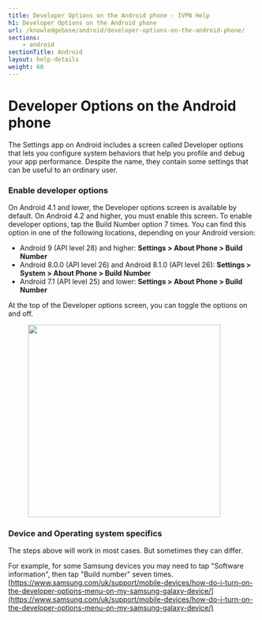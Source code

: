 ```yaml
---
title: Developer Options on the Android phone - IVPN Help
h1: Developer Options on the Android phone
url: /knowledgebase/android/developer-options-on-the-android-phone/
sections:
    - android
sectionTitle: Android
layout: help-details
weight: 60
---
```

# Developer Options on the Android phone

The Settings app on Android includes a screen called Developer options that lets you configure system behaviors that help you profile and debug your app performance. Despite the name, they contain some settings that can be useful to an ordinary user.

### Enable developer options

On Android 4.1 and lower, the Developer options screen is available by default. On Android 4.2 and higher, you must enable this screen. To enable developer options, tap the Build Number option 7 times. You can find this option in one of the following locations, depending on your Android version:

* Android 9 (API level 28) and higher: **Settings > About Phone > Build Number**
* Android 8.0.0 (API level 26) and Android 8.1.0 (API level 26): **Settings > System > About Phone > Build Number**
* Android 7.1 (API level 25) and lower: **Settings > About Phone > Build Number**

At the top of the Developer options screen, you can toggle the options on and off. 

<figure class="center">
    <img width="390px" src="/images-static/uploads/developer-options-on-the-android-phone-1.png"> 
</figure>

### Device and Operating system specifics

The steps above will work in most cases. But sometimes they can differ.

For example, for some Samsung devices you may need to tap "Software information", then tap "Build number" seven times.  
[https://www.samsung.com/uk/support/mobile-devices/how-do-i-turn-on-the-developer-options-menu-on-my-samsung-galaxy-device/](https://www.samsung.com/uk/support/mobile-devices/how-do-i-turn-on-the-developer-options-menu-on-my-samsung-galaxy-device/)  
